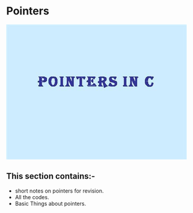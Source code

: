 # Pointers
![pointers](https://github.com/tannuchoudhary/pointer_images/blob/master/pointer_img.jpg)
## This section contains:-
* short notes on pointers for revision.
* All the codes.
* Basic Things about pointers.
